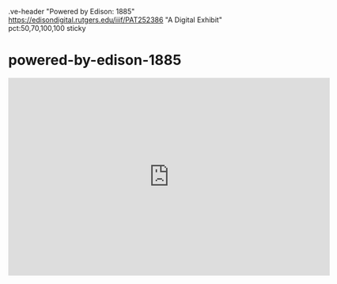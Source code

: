 .ve-header "Powered by Edison: 1885" https://edisondigital.rutgers.edu/iiif/PAT252386 "A Digital Exhibit" pct:50,70,100,100 sticky 


# powered-by-edison-1885

<iframe width="650" height="400" frameborder="0" scrolling="no" allowfullscreen src="https://arcg.is/1Ta98C1"></iframe>